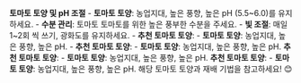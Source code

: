 **토마토 토양 및 pH 조절** - **토마토 토양**: 농업지대, 높은 풍향, 높은 pH (5.5~6.0)를 유지하세요. - **수분 관리**: 토마토 토마토를 위한 높은 풍부한 수분을 주세요. - **빛 조절**: 매일 1~2회 씩 쓰기, 광화도를 유지하세요. - **추천 토마토 토양**: - **토마토 토양**: 농업지대, 높은 풍향, 높은 pH. - **추천 토마토 토양**: - **토마토 토양**: 농업지대, 높은 풍향, 높은 pH. **추천 토마토 토양**: - **토마토 토양**: 농업지대, 높은 풍향, 높은 pH. **추천 토마토 토양**: - **토마토 토양**: 농업지대, 높은 풍향, 높은 pH. 해당 토마토 토양과 재배 기법을 참고하세요! 😊
